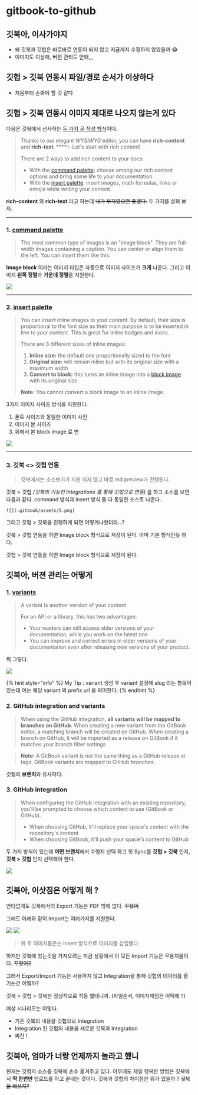 # gitbook-to-github

## **깃북아, 이사가야지** 

* 왜 깃북과 깃헙은 바로바로 연동이 되지 않고 지금까지 수정하지 않았을까 😂
* 이미지도 이상해, 버젼 관리도 안돼,,,

## 깃헙 &gt; 깃북 연동시 파일/경로 순서가 이상하다

* 처음부터 손봐야 할 것 같다

## 깃헙 &gt; 깃북 연동시 이미지 제대로 나오지 않는게 있다

다음은 깃북에서 선사하는 [두 가지 글 작성 방식](https://docs.gitbook.com/editing-content/rich-content)이다. 

> Thanks to our elegant _WYSIWYG_ editor, you can have **rich-content** and **rich-text**. ****✨ Let's start with rich content!
>
> There are 2 ways to add rich content to your docs:
>
> * With the [command palette](): choose among our rich content options and bring some life to your documentation.
> * With the [insert palette](): insert images, math formulas, links or emojis while writing your content.

 **rich-content** 와 **rich-text** 라고 하는데 ~~내가 부자였으면 좋겠다.~~ 두 가지를 살펴 보자.

------

### 1. [command palette](https://docs.gitbook.com/editing-content/rich-content/with-command-palette)

> The most common type of images is an "image block". They are full-width images containing a caption. You can center or align them to the left. You can insert them like this:

**Image block** 이라는 이미지 타입은 자동으로 이미지 사이즈가 **크게** 나온다. 그리고 이미지 **왼쪽 정렬**과 **가운데 정렬**을 지원한다.

![](.gitbook/assets/assets_-ljqes59tx3tzs90rqcl_-lreeufd9zenr1rzuwov_-lref-32qcka04sxpcmd_image-block.gif)

------

### 2. [insert palette](https://docs.gitbook.com/editing-content/rich-content/with-insert-palette)

> You can insert inline images to your content. By default, their size is proportional to the font size as their main purpose is to be inserted in line to your content. This is great for inline badges and icons.‌
>
> There are 3 different sizes of inline images:‌
>
> 1. **Inline size:** the default one proportionally sized to the font
> 2. **Original size:** will remain inline but with its original size with a maximum width
> 3. **Convert to block:** this turns an inline image into a [block image]() with its original size
>
>   
>  **Note:** You cannot convert a block image to an inline image.

3가지 이미지 사이즈 방식을 지원한다.

1. 폰트 사이즈와 동일한 이미지 사진
2. 이미지 본 사이즈
3. 위에서 본 block image 로 변

![](.gitbook/assets/assets_-ljqes59tx3tzs90rqcl_-lrezu7opjmjynkvzk9u_-lre_fbwrho8q93ttjmn_image-insert-palette.gif)

------

### 3. 깃북 &lt;&gt; 깃헙 연동 

> 깃북에서는 소스보기가 지원 되지 않고 바로 md preview가 진행된다.

깃북 &gt; 깃헙 _\(깃북의 기능인 Integrations 를 통해 깃헙으로 연동\)_ 을 하고 소스를 보면 다음과 같다. command 방식과 insert 방식 둘 다 동일한 소스로 나온다.

```text
![](.gitbook/assets/5.png)
```

그리고 깃헙 &gt; 깃북을 진행하게 되면 어떻게나왔더라...?



깃북 &gt; 깃헙 연동을 하면 Image block 형식으로 저장이 된다. 아마 기본 형식인듯 하다.

깃헙 &gt; 깃북 연동을 하면 Image block 형식으로 저장이 된다.





## 깃북아, 버젼 관리는 어떻게  

### 1. [variants](https://docs.gitbook.com/editing-content/variants)

> A variant is another version of your content. 
>
> For an API or a library, this has two advantages:
>
> * Your readers can still access older versions of your documentation, while you work on the latest one
> * You can improve and correct errors in older versions of your documentation even after releasing new versions of your product.

뭐 그렇다.



![](.gitbook/assets/assets_-ljqes59tx3tzs90rqcl_-lrewevvci5qm1ri5uw7_-lrewjhcvayei6gazhuq_variants.gif)

{% hint style="info" %}
My Tip : variant 생성 후 variant 설정에 slug 라는 항목이 있는데 이는 해당 variant 의 prefix url 을 의미한다.
{% endhint %}

### 2. GitHub integration and variants

> When using the GitHub integration, **all variants will be mapped to branches on GitHub**. When creating a new variant from the GitBook editor, a matching branch will be created on GitHub. When creating a branch on GitHub, it will be imported as a release on GitBook if it matches your branch filter settings

> **Note:** A GitBook variant is not the same thing as a GitHub release or tags. GitBook variants are mapped to GitHub _branches_.

‌깃헙의 **브랜치**와 유사하다.



### 3. GitHub integration

> When configuring the GitHub integration with an existing repository, you'll be prompted to choose which content to use \(GitBook or GitHub\).‌
>
> * When choosing GitHub, it'll replace your space's content with the repository's content
> * When choosing GitBook, it'll push your space's content to GitHub

두 가지 방식이 있는데 **어떤 브랜치**에서 수행지 선택 하고 첫 Sync를 **깃헙 &gt; 깃북** 인지, **깃북 &gt; 깃헙** 인지 선택해야 한다.

![](.gitbook/assets/image%20%284%29.png)



## 깃북아, 이삿짐은 어떻게 해 ?

안타깝게도 깃북에서의 Export 기능은 PDF 밖에 없다. ~~꾸졌어~~

그래도 아래와 같이 Import는 여러가지를 지원한다.

![](.gitbook/assets/gitbook-import-support-list.png) ![](.gitbook/assets/gitbook-import-support-list-2.png)

> 위 두 이미지들은는 insert 방식으로 이미지를 삽입했다

하지만 깃북에 있는것을 가져오려는 지금 상황에서 이 모든 Import 기능은 무용지물이다. ~~꾸졌어2~~

그래서 Export/Import 기능은 사용하지 않고 Integration을 통해 깃헙의 데이터를 옮기는건 어떨까? 

깃북 &gt; 깃헙 &gt; 깃북은 정상적으로 작동 할테니까. \(파일순서, 이미지깨짐은 어떡해 ?\)



예상 시나리오는 이렇다.

* 기존 깃북의 내용을 깃헙으로 Integration
* Integration 된 깃헙의 내용을 새로운 깃북과 Integration
* 쨔잔 !



## 깃북아, 엄마가 너랑 언제까지 놀라고 했니

현재는 깃헙의 소스를 깃북에 손수 옮겨주고 있다. 아무래도 제일 행복한 방법은 깃북에서 **딱 한번만** 업로드를 하고 끝내는 것이다. 깃북과 깃헙의 차이점은 뭐가 있을까 ? ~~깃북을 왜쓰지?~~








